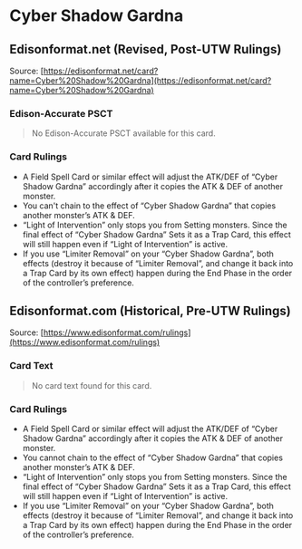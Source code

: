 # Cyber Shadow Gardna

## Edisonformat.net (Revised, Post-UTW Rulings)

Source: [https://edisonformat.net/card?name=Cyber%20Shadow%20Gardna](https://edisonformat.net/card?name=Cyber%20Shadow%20Gardna)

### Edison-Accurate PSCT

> No Edison-Accurate PSCT available for this card.

### Card Rulings

*   A Field Spell Card or similar effect will adjust the ATK/DEF of “Cyber Shadow Gardna” accordingly after it copies the ATK & DEF of another monster.
*   You can't chain to the effect of “Cyber Shadow Gardna” that copies another monster’s ATK & DEF.
*   “Light of Intervention” only stops you from Setting monsters. Since the final effect of “Cyber Shadow Gardna” Sets it as a Trap Card, this effect will still happen even if “Light of Intervention” is active.
*   If you use “Limiter Removal” on your “Cyber Shadow Gardna”, both effects (destroy it because of “Limiter Removal”, and change it back into a Trap Card by its own effect) happen during the End Phase in the order of the controller’s preference.


## Edisonformat.com (Historical, Pre-UTW Rulings)

Source: [https://www.edisonformat.com/rulings](https://www.edisonformat.com/rulings)

### Card Text

> No card text found for this card.

### Card Rulings

*   A Field Spell Card or similar effect will adjust the ATK/DEF of “Cyber Shadow Gardna” accordingly after it copies the ATK & DEF of another monster.
*   You cannot chain to the effect of “Cyber Shadow Gardna” that copies another monster’s ATK & DEF.
*   “Light of Intervention” only stops you from Setting monsters. Since the final effect of “Cyber Shadow Gardna” Sets it as a Trap Card, this effect will still happen even if “Light of Intervention” is active.
*   If you use “Limiter Removal” on your “Cyber Shadow Gardna”, both effects (destroy it because of “Limiter Removal”, and change it back into a Trap Card by its own effect) happen during the End Phase in the order of the controller’s preference.


